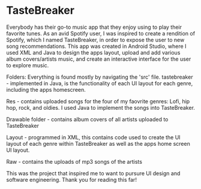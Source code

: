 # TasteBreaker
Everybody has their go-to music app that they enjoy using to play their favorite tunes.
As an avid  Spotify user, I was inspired to create a rendition of Spotify, which I named TasteBreaker, 
in order to expose the user to new song recommendations.
This app was created in Android Studio, where I used XML and Java to design the apps layout, upload and add various album covers/artists music, and create an interactive interface for the user 
to explore music.

Folders: Everything is found mostly by navigating the 'src' file.
tastebreaker - implemented in Java, is the functionality of each UI layout for each genre, including the apps homescreen.

Res - contains uploaded songs for the four of my faovrite genres: Lofi, hip hop, rock, and oldies. I used Java to implement the songs into TasteBreaker.

Drawable folder - contains album covers of all artists uploaded to TasteBreaker

Layout - programmed in XML, this contains code used to create the UI layout of each genre within TasteBreaker as well as the apps home screen UI layout. 

Raw - contains the uploads of mp3 songs of the artists

This was the project that inspired me to want to pursure UI design and software engineering. Thank you for reading this far!

